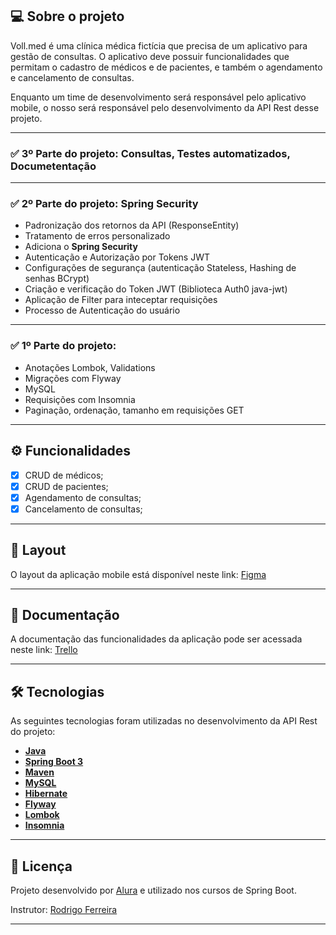 ## 💻 Sobre o projeto

Voll.med é uma clínica médica fictícia que precisa de um aplicativo para gestão de consultas. O aplicativo deve possuir funcionalidades que permitam o cadastro de médicos e de pacientes, e também o agendamento e cancelamento de consultas.

Enquanto um time de desenvolvimento será responsável pelo aplicativo mobile, o nosso será responsável pelo desenvolvimento da API Rest desse projeto.

---
### ✅ 3º Parte do projeto: Consultas, Testes automatizados, Documetentação


---
### ✅ 2º Parte do projeto: Spring Security

- Padronização dos retornos da API (ResponseEntity)
- Tratamento de erros personalizado
- Adiciona o **Spring Security**
- Autenticação e Autorização por Tokens JWT
- Configurações de segurança (autenticação Stateless, Hashing de senhas BCrypt)
- Criação e verificação do Token JWT (Biblioteca Auth0 java-jwt)
- Aplicação de Filter para inteceptar requisições 
- Processo de Autenticação do usuário

---
### ✅ 1º Parte do projeto:

- Anotações Lombok, Validations
- Migrações com Flyway
- MySQL
- Requisições com Insomnia
- Paginação, ordenação, tamanho em requisições GET

---

## ⚙️ Funcionalidades

- [x] CRUD de médicos;
- [x] CRUD de pacientes;
- [x] Agendamento de consultas;
- [x] Cancelamento de consultas;

---

## 🎨 Layout

O layout da aplicação mobile está disponível neste link: <a href="https://www.figma.com/file/N4CgpJqsg7gjbKuDmra3EV/Voll.med">Figma</a>

---

## 📄 Documentação

A documentação das funcionalidades da aplicação pode ser acessada neste link: <a href="https://trello.com/b/O0lGCsKb/api-voll-med">Trello</a>

---

## 🛠 Tecnologias

As seguintes tecnologias foram utilizadas no desenvolvimento da API Rest do projeto:

- **[Java](https://www.oracle.com/java)**
- **[Spring Boot 3](https://spring.io/projects/spring-boot)**
- **[Maven](https://maven.apache.org)**
- **[MySQL](https://www.mysql.com)**
- **[Hibernate](https://hibernate.org)**
- **[Flyway](https://flywaydb.org)**
- **[Lombok](https://projectlombok.org)**
- **[Insomnia]()**

---

## 📝 Licença

Projeto desenvolvido por [Alura](https://www.alura.com.br) e utilizado nos cursos de Spring Boot.

Instrutor: [Rodrigo Ferreira](https://cursos.alura.com.br/user/rodrigo-ferreira)

---
